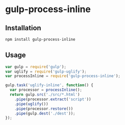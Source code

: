 # gulp-process-inline

## Installation

```bash
npm install gulp-process-inline
```

## Usage

```js
var gulp = require('gulp');
var uglify = require('gulp-uglify');
var processInline = require('gulp-process-inline');

gulp.task('uglify-inline', function() {
  var processor = processInline();
  return gulp.src('./src/*.html')
    .pipe(processor.extract('script'))
    .pipe(uglify())
    .pipe(processor.restore())
    .pipe(gulp.dest('./dest'));
});
```
